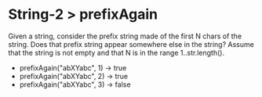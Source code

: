 # String-2 > prefixAgain

Given a string, consider the prefix string made of the first N chars of the string. Does that prefix string appear somewhere else in the string? Assume that the string is not empty and that N is in the range 1..str.length().

- prefixAgain("abXYabc", 1) → true
- prefixAgain("abXYabc", 2) → true
- prefixAgain("abXYabc", 3) → false
